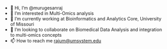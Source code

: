 - 👋 Hi, I’m @murugesanraj
- 👀 I’m interested in Multi-Omics analysis
- 🌱 I’m currently working at Bioinformatics and Analytics Core, University of Missouri
- 💞️ I’m looking to collaborate on Biomedical Data Analysis and integration to multi-omics concepts
- 📫 How to reach me rajum@umsystem.edu

<!---
murugesanraj/murugesanraj is a ✨ special ✨ repository because its `README.md` (this file) appears on your GitHub profile.
You can click the Preview link to take a look at your changes.
--->
